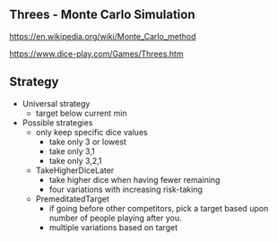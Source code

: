 
Threes - Monte Carlo Simulation
-------------------------------------
https://en.wikipedia.org/wiki/Monte_Carlo_method

https://www.dice-play.com/Games/Threes.htm

## Strategy
* Universal strategy
   * target below current min
* Possible strategies
   * only keep specific dice values
     * take only 3 or lowest
     * take only 3,1
     * take only 3,2,1
   * TakeHigherDiceLater
     * take higher dice when having fewer remaining
     * four variations with increasing risk-taking
   * PremeditatedTarget
     * if going before other competitors, pick a target based upon number of people playing after you.
     * multiple variations based on target
